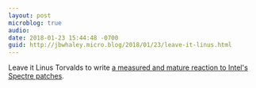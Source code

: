```yaml
---
layout: post
microblog: true
audio: 
date: 2018-01-23 15:44:48 -0700
guid: http://jbwhaley.micro.blog/2018/01/23/leave-it-linus.html
---
```

Leave it Linus Torvalds to write [a measured and mature reaction to Intel's Spectre patches](https://lkml.org/lkml/2018/1/21/192).
